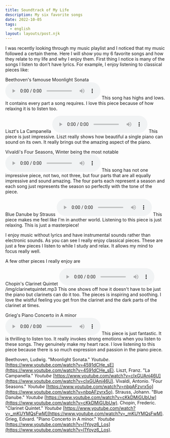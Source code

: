 ```yaml
---
title: Soundtrack of My Life
description: My six favorite songs
date: 2022-10-05
tags:
  - english
layout: layouts/post.njk
---
```


I was recently looking through my music playlist and I noticed that my music followed a certain theme. Here I will show you my 6 favorite songs and how they relate to my life and why I enjoy them. First thing I notice is many of the songs I listen to don't have lyrics. For example, I enjoy listening to classical pieces like: 

Beethoven's famouse Moonlight Sonata
<audio src="/img/moonlightsonata.mp3" controls="" preload=""></audio>
This song has highs and lows. It contains every part a song requires. I love this piece because of how relaxing it is to listen too.

Liszt's La Campanella
<audio src="/img/lacampanella.mp3" controls="" preload=""></audio>
This piece is just impressive. Liszt really shows how beautiful a single piano can sound on its own. It really brings out the amazing aspect of the piano.

Vivaldi's Four Seasons, Winter being the most notable
<audio src="/img/fourseason.mp3" controls="" preload=""></audio>
This song has not one impressive piece, not two, not three, but four parts that are all equally impressive and sound amazing. The four parts each represent a season and each song just represents the season so perfectly with the tone of the piece.

Blue Danube by Strauss
<audio src="/img/bluedanube.mp3" controls="" preload=""></audio>
This piece makes me feel like I'm in another world. Listening to this piece is just relaxing. This is just a masterpiece!

I enjoy music without lyrics and have instrumental sounds rather than electronic sounds. As you can see I really enjoy classical pieces. These are just a few pieces I listen to while I study and relax. It allows my mind to focus really well. 

A few other pieces I really enjoy are

Chopin's Clarinet Quintet
<audio src="/img/clarinetquintet.mp3" controls="" preload=""></audio>
/img/clarinetquintet.mp3
This one shows off how it doesn't have to be just the piano but clarinets can do it too. The pieces is inspiring and soothing. I love the wistful feeling you get fron the clarinet and the dark parts of the clarinet at times.

Grieg's Piano Concerto in A minor
<audio src="/img/pianoconcerto.mp3" controls="" preload=""></audio>
This piece is just fantastic. It is thrilling to listen too. It really invokes strong emotions when you listen to these songs. They genuinely make my heart race. I love listening to this piece because there is so much expression and passion in the piano piece.

Beethoven, Ludwig. "Moonlight Sonata." *Youtube*. [https://www.youtube.com/watch?v=4591dCHe_sE](https://www.youtube.com/watch?v=4591dCHe_sE).
Liszt, Franz. "La Campanella." *Youtube* [https://www.youtube.com/watch?v=cIxGUAnj46U](https://www.youtube.com/watch?v=cIxGUAnj46U).
Vivaldi, Antonio. "Four Seasons." *Youtube* [https://www.youtube.com/watch?v=nbpAFzyrx5o](https://www.youtube.com/watch?v=nbpAFzyrx5o).
Strauss, Johann. "Blue Danube." *Youtube* [https://www.youtube.com/watch?v=cKkDMiGUbUw](https://www.youtube.com/watch?v=cKkDMiGUbUw).
Chopin, Frederic. "Clarinet Quintet." *Youtube* [https://www.youtube.com/watch?v=_mKUYMQsFwM](https://www.youtube.com/watch?v=_mKUYMQsFwM).
Grieg, Edvard. "Piano Concerto in A minor." *Youtube* [https://www.youtube.com/watch?v=I1Yoyz6_Los](https://www.youtube.com/watch?v=I1Yoyz6_Los).
